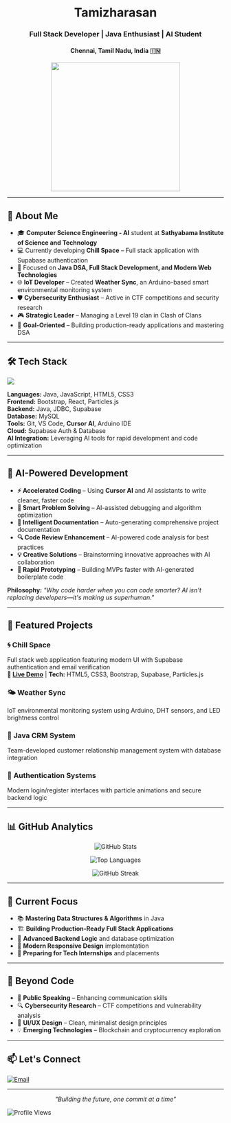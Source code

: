 <h1 align="center">Tamizharasan</h1>
<h3 align="center">Full Stack Developer | Java Enthusiast | AI Student</h3>
<h4 align="center">Chennai, Tamil Nadu, India 🇮🇳</h4>

<p align="center">
  <img src="https://media.giphy.com/media/qgQUggAC3Pfv687qPC/giphy.gif" width="300" />
</p>

---

## 🚀 About Me

- 🎓 **Computer Science Engineering - AI** student at **Sathyabama Institute of Science and Technology**
- 💻 Currently developing **Chill Space** – Full stack application with Supabase authentication
- 🔧 Focused on **Java DSA, Full Stack Development, and Modern Web Technologies**
- 🌐 **IoT Developer** – Created **Weather Sync**, an Arduino-based smart environmental monitoring system
- 🛡️ **Cybersecurity Enthusiast** – Active in CTF competitions and security research
- 🎮 **Strategic Leader** – Managing a Level 19 clan in Clash of Clans
- 🎯 **Goal-Oriented** – Building production-ready applications and mastering DSA

---

## 🛠️ Tech Stack

<p align="left">
  <img src="https://skillicons.dev/icons?i=java,js,html,css,bootstrap,react,mysql,git,github,vscode,supabase,arduino" />
</p>

**Languages:** Java, JavaScript, HTML5, CSS3  
**Frontend:** Bootstrap, React, Particles.js  
**Backend:** Java, JDBC, Supabase  
**Database:** MySQL  
**Tools:** Git, VS Code, **Cursor AI**, Arduino IDE  
**Cloud:** Supabase Auth & Database  
**AI Integration:** Leveraging AI tools for rapid development and code optimization

---

## 🤖 AI-Powered Development

- **⚡ Accelerated Coding** – Using **Cursor AI** and AI assistants to write cleaner, faster code
- **🧠 Smart Problem Solving** – AI-assisted debugging and algorithm optimization
- **📝 Intelligent Documentation** – Auto-generating comprehensive project documentation
- **🔍 Code Review Enhancement** – AI-powered code analysis for best practices
- **💡 Creative Solutions** – Brainstorming innovative approaches with AI collaboration
- **🚀 Rapid Prototyping** – Building MVPs faster with AI-generated boilerplate code

**Philosophy:** *"Why code harder when you can code smarter? AI isn't replacing developers—it's making us superhuman."*

---

## 💼 Featured Projects

### 🌀 **Chill Space** 
Full stack web application featuring modern UI with Supabase authentication and email verification  
**🔗 [Live Demo](https://tamizh-loginpage.netlify.app/)** | **Tech:** HTML5, CSS3, Bootstrap, Supabase, Particles.js

### 🌤️ **Weather Sync** 
IoT environmental monitoring system using Arduino, DHT sensors, and LED brightness control

### 🏢 **Java CRM System**
Team-developed customer relationship management system with database integration

### 🔐 **Authentication Systems**
Modern login/register interfaces with particle animations and secure backend logic

---

## 📊 GitHub Analytics

<p align="center">
  <img src="https://github-readme-stats.vercel.app/api?username=Tamizh019&show_icons=true&theme=tokyonight&hide_border=true" alt="GitHub Stats" />
</p>

<p align="center">
  <img src="https://github-readme-stats.vercel.app/api/top-langs/?username=Tamizh019&layout=compact&theme=tokyonight&hide_border=true" alt="Top Languages" />
</p>

<p align="center">
  <img src="https://streak-stats.demolab.com?user=Tamizh019&theme=tokyonight&hide_border=true" alt="GitHub Streak" />
</p>

---

## 🎯 Current Focus

- 📚 **Mastering Data Structures & Algorithms** in Java
- 🏗️ **Building Production-Ready Full Stack Applications**
- 🔧 **Advanced Backend Logic** and database optimization
- 🚀 **Modern Responsive Design** implementation
- 💼 **Preparing for Tech Internships** and placements

---

## 🌟 Beyond Code

- 🎤 **Public Speaking** – Enhancing communication skills
- 🔍 **Cybersecurity Research** – CTF competitions and vulnerability analysis
- 🎨 **UI/UX Design** – Clean, minimalist design principles
- 💡 **Emerging Technologies** – Blockchain and cryptocurrency exploration

---

## 📫 Let's Connect

<p align="left">
  <a href="mailto:jefftamizh@email.com">
    <img src="https://img.shields.io/badge/Email-red?logo=gmail&logoColor=white&style=for-the-badge" alt="Email" />
  </a>
</p>

---

<p align="center">
  <i>"Building the future, one commit at a time"</i>
</p>

![Profile Views](https://visitor-badge.glitch.me/badge?page_id=jefftamizh.readme)
